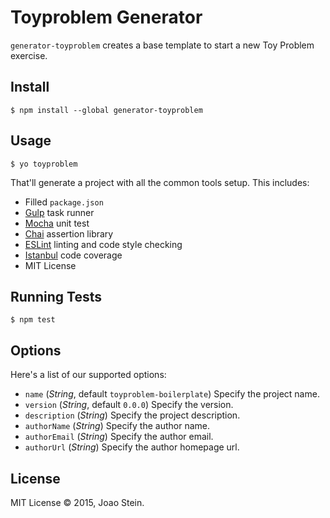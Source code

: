 # Toyproblem Generator

`generator-toyproblem` creates a base template to start a new Toy Problem exercise.

## Install

`$ npm install --global generator-toyproblem`

## Usage

`$ yo toyproblem`

That'll generate a project with all the common tools setup. This includes:

* Filled `package.json`
* [Gulp](http://gulpjs.com/) task runner
* [Mocha](http://mochajs.org/) unit test
* [Chai](http://chaijs.com/) assertion library
* [ESLint](http://eslint.org/) linting and code style checking
* [Istanbul](https://github.com/gotwarlost/istanbul) code coverage
* MIT License

## Running Tests

`$ npm test`

## Options

Here's a list of our supported options:

* `name` (_String_, default `toyproblem-boilerplate`) Specify the project name.
* `version` (_String_, default `0.0.0`) Specify the version.
* `description` (_String_) Specify the project description.
* `authorName` (_String_) Specify the author name.
* `authorEmail` (_String_) Specify the author email.
* `authorUrl` (_String_) Specify the author homepage url.

## License

MIT License © 2015, Joao Stein.
